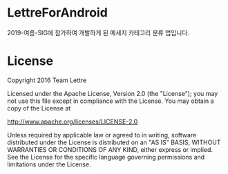 # LettreForAndroid
2019-여름-SIG에 참가하여 개발하게 된 메세지 카테고리 분류 앱입니다.

# License
Copyright 2016 Team Lettre

Licensed under the Apache License, Version 2.0 (the "License");
you may not use this file except in compliance with the License.
You may obtain a copy of the License at

   http://www.apache.org/licenses/LICENSE-2.0

Unless required by applicable law or agreed to in writing, software
distributed under the License is distributed on an "AS IS" BASIS,
WITHOUT WARRANTIES OR CONDITIONS OF ANY KIND, either express or implied.
See the License for the specific language governing permissions and
limitations under the License.
